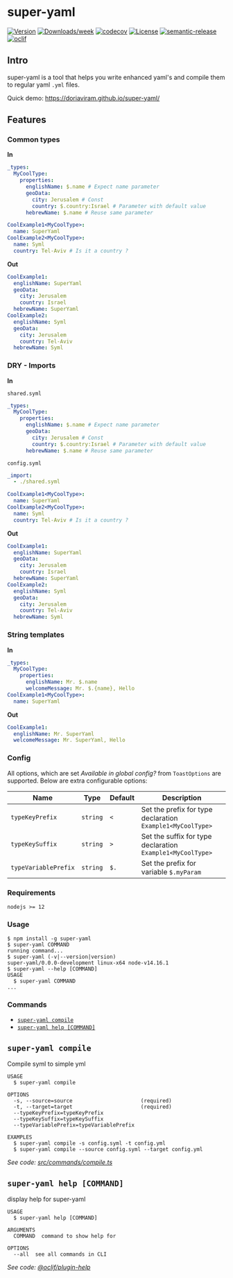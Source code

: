 # super-yaml

[![Version](https://img.shields.io/npm/v/super-yaml.svg)](https://npmjs.org/package/super-yaml)
[![Downloads/week](https://img.shields.io/npm/dw/super-yaml.svg)](https://npmjs.org/package/super-yaml)
[![codecov](https://codecov.io/gh/doriaviram/super-yaml/branch/master/graph/badge.svg?token=D2ZTCVDOX1)](https://codecov.io/gh/doriaviram/super-yaml)
[![License](https://img.shields.io/npm/l/super-yaml.svg)](https://github.com/doriaviram/super-yaml/blob/master/package.json)
[![semantic-release](https://img.shields.io/badge/%20%20%F0%9F%93%A6%F0%9F%9A%80-semantic--release-e10079.svg)](https://github.com/semantic-release/semantic-release)
[![oclif](https://img.shields.io/badge/cli-oclif-brightgreen.svg)](https://oclif.io)

## Intro

super-yaml is a tool that helps you write enhanced yaml's and compile them to regular yaml `.yml` files.

Quick demo: https://doriaviram.github.io/super-yaml/

## Features

### Common types

**In**

```yaml
_types:
  MyCoolType:
    properties:
      englishName: $.name # Expect name parameter
      geoData:
        city: Jerusalem # Const
        country: $.country:Israel # Parameter with default value
      hebrewName: $.name # Reuse same parameter

CoolExample1<MyCoolType>:
  name: SuperYaml
CoolExample2<MyCoolType>:
  name: Syml
  country: Tel-Aviv # Is it a country ?
```

**Out**

```yaml
CoolExample1:
  englishName: SuperYaml
  geoData:
    city: Jerusalem
    country: Israel
  hebrewName: SuperYaml
CoolExample2:
  englishName: Syml
  geoData:
    city: Jerusalem
    country: Tel-Aviv
  hebrewName: Syml
```

### DRY - Imports

**In**

`shared.syml`

```yaml
_types:
  MyCoolType:
    properties:
      englishName: $.name # Expect name parameter
      geoData:
        city: Jerusalem # Const
        country: $.country:Israel # Parameter with default value
      hebrewName: $.name # Reuse same parameter
```

`config.syml`

```yaml
_import:
  - ./shared.syml

CoolExample1<MyCoolType>:
  name: SuperYaml
CoolExample2<MyCoolType>:
  name: Syml
  country: Tel-Aviv # Is it a country ?
```

**Out**

```yaml
CoolExample1:
  englishName: SuperYaml
  geoData:
    city: Jerusalem
    country: Israel
  hebrewName: SuperYaml
CoolExample2:
  englishName: Syml
  geoData:
    city: Jerusalem
    country: Tel-Aviv
  hebrewName: Syml
```

### String templates

**In**

```yaml
_types:
  MyCoolType:
    properties:
      englishName: Mr. $.name
      welcomeMessage: Mr. $.{name}, Hello
CoolExample1<MyCoolType>:
  name: SuperYaml
```

**Out**

```yaml
CoolExample1:
  englishName: Mr. SuperYaml
  welcomeMessage: Mr. SuperYaml, Hello
```

### Config

All options, which are set _Available in global config?_ from `ToastOptions` are supported. Below are extra configurable options:

| Name                 | Type     | Default | Description                                                |
| -------------------- | -------- | ------- | ---------------------------------------------------------- |
| `typeKeyPrefix`      | `string` | `<`     | Set the prefix for type declaration `Example1<MyCoolType>` |
| `typeKeySuffix`      | `string` | `>`     | Set the suffix for type declaration `Example1<MyCoolType>` |
| `typeVariablePrefix` | `string` | `$.`    | Set the prefix for variable `$.myParam`                    |

### Requirements

`nodejs >= 12`

### Usage

<!-- usage -->
```sh-session
$ npm install -g super-yaml
$ super-yaml COMMAND
running command...
$ super-yaml (-v|--version|version)
super-yaml/0.0.0-development linux-x64 node-v14.16.1
$ super-yaml --help [COMMAND]
USAGE
  $ super-yaml COMMAND
...
```
<!-- usagestop -->

### Commands

<!-- commands -->
* [`super-yaml compile`](#super-yaml-compile)
* [`super-yaml help [COMMAND]`](#super-yaml-help-command)

## `super-yaml compile`

Compile syml to simple yml

```
USAGE
  $ super-yaml compile

OPTIONS
  -s, --source=source                      (required)
  -t, --target=target                      (required)
  --typeKeyPrefix=typeKeyPrefix
  --typeKeySuffix=typeKeySuffix
  --typeVariablePrefix=typeVariablePrefix

EXAMPLES
  $ super-yaml compile -s config.syml -t config.yml
  $ super-yaml compile --source config.syml --target config.yml
```

_See code: [src/commands/compile.ts](https://github.com/doriaviram/super-yaml/blob/v0.0.0-development/src/commands/compile.ts)_

## `super-yaml help [COMMAND]`

display help for super-yaml

```
USAGE
  $ super-yaml help [COMMAND]

ARGUMENTS
  COMMAND  command to show help for

OPTIONS
  --all  see all commands in CLI
```

_See code: [@oclif/plugin-help](https://github.com/oclif/plugin-help/blob/v3.2.2/src/commands/help.ts)_
<!-- commandsstop -->

